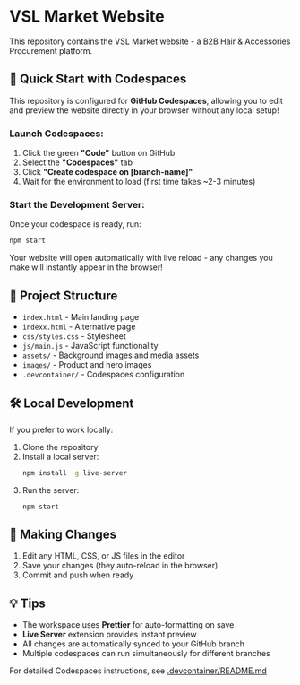 # VSL Market Website

This repository contains the VSL Market website - a B2B Hair & Accessories Procurement platform.

## 🚀 Quick Start with Codespaces

This repository is configured for **GitHub Codespaces**, allowing you to edit and preview the website directly in your browser without any local setup!

### Launch Codespaces:
1. Click the green **"Code"** button on GitHub
2. Select the **"Codespaces"** tab
3. Click **"Create codespace on [branch-name]"**
4. Wait for the environment to load (first time takes ~2-3 minutes)

### Start the Development Server:
Once your codespace is ready, run:
```bash
npm start
```

Your website will open automatically with live reload - any changes you make will instantly appear in the browser!

## 📁 Project Structure

- `index.html` - Main landing page
- `indexx.html` - Alternative page
- `css/styles.css` - Stylesheet
- `js/main.js` - JavaScript functionality
- `assets/` - Background images and media assets
- `images/` - Product and hero images
- `.devcontainer/` - Codespaces configuration

## 🛠️ Local Development

If you prefer to work locally:

1. Clone the repository
2. Install a local server:
   ```bash
   npm install -g live-server
   ```
3. Run the server:
   ```bash
   npm start
   ```

## 📝 Making Changes

1. Edit any HTML, CSS, or JS files in the editor
2. Save your changes (they auto-reload in the browser)
3. Commit and push when ready

## 💡 Tips

- The workspace uses **Prettier** for auto-formatting on save
- **Live Server** extension provides instant preview
- All changes are automatically synced to your GitHub branch
- Multiple codespaces can run simultaneously for different branches

For detailed Codespaces instructions, see [.devcontainer/README.md](.devcontainer/README.md)
